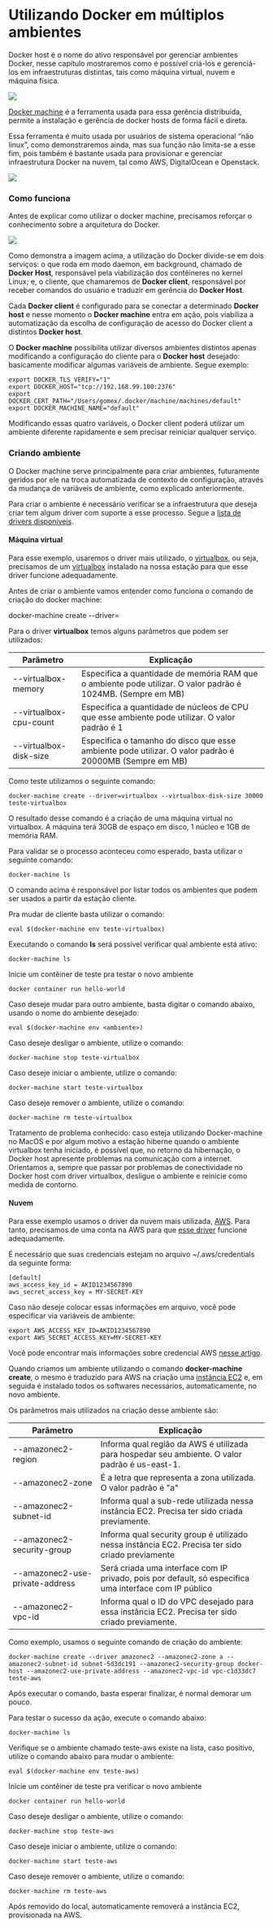 # Utilizando Docker em múltiplos ambientes

Docker host é o nome do ativo responsável por gerenciar ambientes Docker, nesse capítulo mostraremos como é possível criá-los e gerenciá-los em infraestruturas distintas, tais como máquina virtual, nuvem e máquina física.

![](images/machine1.png)

[Docker machine](https://docs.docker.com/machine/) é a ferramenta usada para essa gerência distribuída, permite a instalação e gerência de docker hosts de forma fácil e direta.

Essa ferramenta é muito usada por usuários de sistema operacional “não linux”, como demonstraremos ainda, mas sua função não  limita-se a esse fim, pois também é bastante usada para provisionar e gerenciar infraestrutura Docker na nuvem, tal como AWS, DigitalOcean e Openstack.

![](images/machine2.png)

### Como funciona

Antes de explicar como utilizar o docker machine, precisamos reforçar o conhecimento sobre a arquitetura do Docker.

![](images/machine3.png)

Como demonstra a imagem acima, a utilização do Docker divide-se em dois serviços: o que roda em modo daemon, em background, chamado de **Docker Host**, responsável pela viabilização dos contêineres no kernel Linux; e, o cliente, que chamaremos de **Docker client**, responsável por receber comandos do usuário e traduzir em gerência do **Docker Host**.

Cada **Docker client** é configurado para se conectar a determinado **Docker host** e nesse momento o **Docker machine** entra em ação, pois viabiliza a automatização da escolha de configuração de acesso do Docker client a distintos **Docker host**.

O **Docker machine** possibilita utilizar diversos ambientes distintos apenas modificando a configuração do cliente para o **Docker host** desejado: basicamente modificar algumas variáveis de ambiente. Segue exemplo:

```
export DOCKER_TLS_VERIFY="1"
export DOCKER_HOST="tcp://192.168.99.100:2376"
export DOCKER_CERT_PATH="/Users/gomex/.docker/machine/machines/default"
export DOCKER_MACHINE_NAME="default"
```
Modificando essas quatro variáveis, o Docker client poderá utilizar um ambiente diferente rapidamente e sem precisar reiniciar qualquer serviço.

### Criando ambiente

O Docker machine serve principalmente para criar ambientes, futuramente geridos por ele na troca automatizada de contexto de configuração, através da mudança de variáveis de ambiente, como explicado anteriormente.

Para criar o ambiente é necessário verificar se a infraestrutura que deseja criar tem algum driver com suporte a esse processo. Segue a [lista de drivers disponíveis](https://docs.docker.com/machine/drivers/).

#### Máquina virtual

Para esse exemplo, usaremos o driver mais utilizado, o [virtualbox](https://docs.docker.com/machine/drivers/virtualbox/), ou seja, precisamos de um [virtualbox](https://www.virtualbox.org/) instalado na nossa estação para que esse driver funcione adequadamente.

Antes de criar o ambiente vamos entender como funciona o comando de criação do docker machine:

docker-machine create --driver=<nome do driver>  <nome do ambiente>

Para o driver **virtualbox** temos alguns parâmetros que podem ser utilizados:

|Parâmetro   | Explicação |
|-----------|------------|
|--virtualbox-memory  | Especifica a quantidade de memória RAM que o ambiente pode utilizar. O valor padrão é 1024MB. (Sempre em MB) |
|--virtualbox-cpu-count | Especifica a quantidade de núcleos de CPU que esse ambiente pode utilizar. O valor padrão é 1 |
|--virtualbox-disk-size | Especifica o tamanho do disco que esse ambiente pode utilizar. O valor padrão é 20000MB (Sempre em MB) |

Como teste utilizamos o seguinte comando:

```
docker-machine create --driver=virtualbox --virtualbox-disk-size 30000 teste-virtualbox
```

O resultado desse comando é a criação de uma máquina virtual no virtualbox. A máquina terá 30GB de espaço em disco, 1 núcleo e 1GB de memória RAM.

Para validar se o processo aconteceu como esperado, basta utilizar o seguinte comando:

```
docker-machine ls
```
O comando acima é responsável por listar todos os ambientes que podem ser usados a partir da estação cliente.

Pra mudar de cliente basta utilizar o comando:

```
eval $(docker-machine env teste-virtualbox)
```
Executando o comando **ls** será possível verificar qual ambiente está ativo:

```
docker-machine ls
```

Inicie um contêiner de teste pra testar o novo ambiente

```
docker container run hello-world
```

Caso deseje mudar para outro ambiente, basta digitar o comando abaixo, usando o nome do ambiente desejado:

```
eval $(docker-machine env <ambiente>)
```
Caso deseje desligar o ambiente, utilize o comando:

```
docker-machine stop teste-virtualbox
```
Caso deseje iniciar o ambiente, utilize o comando:

```
docker-machine start teste-virtualbox
```
Caso deseje remover o ambiente, utilize o comando:

```
docker-machine rm teste-virtualbox
```
Tratamento de problema conhecido: caso esteja utilizando Docker-machine no MacOS e por algum motivo a estação hiberne quando o ambiente virtualbox tenha iniciado, é possível que, no retorno da hibernação, o Docker host apresente problemas na comunicação com a internet. Orientamos a, sempre que passar por problemas de conectividade no Docker host com driver virtualbox, desligue o ambiente e reinicie como medida de contorno.

#### Nuvem

Para esse exemplo usamos o driver da nuvem mais utilizada, [AWS](https://aws.amazon.com/). Para tanto, precisamos de uma conta na AWS para que [esse driver](https://docs.docker.com/machine/drivers/aws/) funcione adequadamente.

É necessário que suas credenciais estejam no arquivo ~/.aws/credentials da seguinte forma:

```
[default]
aws_access_key_id = AKID1234567890
aws_secret_access_key = MY-SECRET-KEY
```

Caso não deseje colocar essas informações em arquivo, você pode especificar via variáveis de ambiente:

```
export AWS_ACCESS_KEY_ID=AKID1234567890
export AWS_SECRET_ACCESS_KEY=MY-SECRET-KEY
```
Você pode encontrar mais informações sobre credencial AWS [nesse artigo](https://blogs.aws.amazon.com/security/post/Tx3D6U6WSFGOK2H/A-New-and-Standardized-Way-to-Manage-Credentials-in-the-AWS-SDKs).

Quando criamos um ambiente utilizando o comando **docker-machine create**, o mesmo é traduzido para AWS na criação uma [instância EC2](https://aws.amazon.com/ec2/) e, em seguida é instalado todos os softwares necessários, automaticamente, no novo ambiente.

Os parâmetros mais utilizados na criação desse ambiente são:

|Parâmetro   | Explicação |
|-----------|------------|
|--amazonec2-region | Informa qual região da AWS é utilizada para hospedar seu ambiente. O valor padrão é us-east-1. |
|--amazonec2-zone | É a letra que representa a zona utilizada. O valor padrão é "a" |
|--amazonec2-subnet-id | Informa qual a sub-rede utilizada nessa instância EC2. Precisa ter sido criada previamente. |
|--amazonec2-security-group | Informa qual security group é utilizado nessa instância EC2. Precisa ter sido criado previamente |
|--amazonec2-use-private-address | Será criada uma interface com IP privado, pois por default, só especifica uma interface com IP público |
|--amazonec2-vpc-id | Informa qual o ID do VPC desejado para essa instância EC2. Precisa ter sido criado previamente. |

Como exemplo, usamos o seguinte comando de criação do ambiente:

```
docker-machine create --driver amazonec2 --amazonec2-zone a --amazonec2-subnet-id subnet-5d3dc191 --amazonec2-security-group docker-host --amazonec2-use-private-address --amazonec2-vpc-id vpc-c1d33dc7 teste-aws
```
Após executar o comando, basta esperar finalizar, é normal demorar um pouco.

Para testar o sucesso da ação, execute o comando abaixo:

```
docker-machine ls
```
Verifique se o ambiente chamado teste-aws existe na lista, caso positivo, utilize o comando abaixo para mudar o ambiente:

```
eval $(docker-machine env teste-aws)
```
Inicie um contêiner de teste pra verificar o novo ambiente

```
docker container run hello-world
```
Caso deseje desligar o ambiente, utilize o comando:

```
docker-machine stop teste-aws
```
Caso deseje iniciar o ambiente, utilize o comando:

```
docker-machine start teste-aws
```
Caso deseje remover o ambiente, utilize o comando:

```
docker-machine rm teste-aws
```
Após removido do local, automaticamente removerá a instância EC2, provisionada na AWS.
